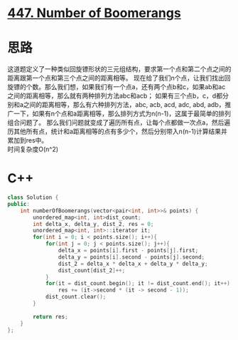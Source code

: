 # [447. Number of Boomerangs](https://leetcode.com/problems/number-of-boomerangs/description/)
# 思路
这道题定义了一种类似回旋镖形状的三元组结构，要求第一个点和第二个点之间的距离跟第一个点和第三个点之间的距离相等。
现在给了我们n个点，让我们找出回旋镖的个数。那么我们想，如果我们有一个点a，还有两个点b和c，如果ab和ac之间的距离相等，那么就有两种排列方法abc和acb；
如果有三个点b，c，d都分别和a之间的距离相等，那么有六种排列方法，abc, acb, acd, adc, abd, adb，推广一下，如果有n个点和a距离相等，那么排列方式为n(n-1)，这属于最简单的排列组合问题了。
那么我们问题就变成了遍历所有点，让每个点都做一次点a，然后遍历其他所有点，统计和a距离相等的点有多少个，然后分别带入n(n-1)计算结果并累加到res中。   
时间复杂度O(n^2)
# C++
```C++
class Solution {
public:
    int numberOfBoomerangs(vector<pair<int, int>>& points) {
        unordered_map<int, int>dist_count;
        int delta_x, delta_y, dist_2, res = 0;
        unordered_map<int, int>::iterator it;
        for(int i = 0; i < points.size(); i++){
            for(int j = 0; j < points.size(); j++){
                delta_x = points[i].first - points[j].first;
                delta_y = points[i].second - points[j].second;
                dist_2 = delta_x * delta_x + delta_y * delta_y;
                dist_count[dist_2]++;
            }
            for(it = dist_count.begin(); it != dist_count.end(); it++)
                res += (it->second * (it -> second - 1));
            dist_count.clear();
        }
        
        return res;
    }
};
```
